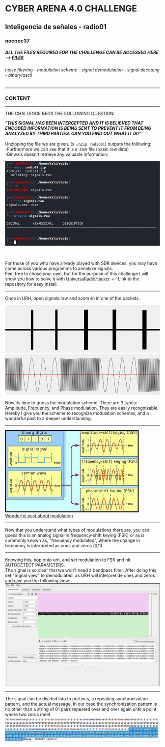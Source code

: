 # CYBER ARENA 4.0 CHALLENGE
## Inteligencia de señales - radio01
### nocnoc37
##### ALL THE FILES REQUIRED FOR THE CHALLENGE CAN BE ACCESSED HERE --> [FILES](https://github.com/1ocho3/CyberArena4.0/tree/main/radio01/CTF-Files)
###### noise filtering - modulation scheme - signal demodulation - signal decoding - binary/ascii
---
### CONTENT
---  
THE CHALLENGE BEGS THE FOLLOWING QUESTION:  

"***THIS SIGNAL HAS BEEN INTERCEPTED AND IT IS BELIEVED THAT ENCODED INFORMATION IS BEING SENT TO PREVENT IT FROM BEING ANALYZED BY THIRD PARTIES. CAN YOU FIND OUT WHAT IT IS?***"  
<br>
Unzipping the file we are given, (```$ unzip radio01```) outputs the following:  
-Furthermore we can see that it is a .raw file (basic raw data)  
-Binwalk doesn't retrieve any valuable information:

![screenshot showing various command line inputs: 1st unzip radio01 2nd ls: radio01 ](https://github.com/1ocho3/CyberArena4.0/blob/main/radio01/readme-required/content-initial-approach.png?raw=true)  

<br>

For those of you who have already played with SDR devices, you may have come across various programms to annalyze signals.  
Feel free to chose your own, but for the purpose of this challenge I will show you how to solve it with [UniversaRadioHacker](https://github.com/jopohl/urh) <-- Link to the repository for easy install.  

---   
Once in URH, open signals.raw and zoom-in in one of the packets.  

![signal1](https://github.com/1ocho3/CyberArena4.0/blob/main/radio01/readme-required/signal1.png?raw=true)  
![signal1zoomed](https://github.com/1ocho3/CyberArena4.0/blob/main/radio01/readme-required/signal1zoomed.png?raw=true)

Now its time to guess the modulation scheme. There are 3 types: Amplitude, Frecuency, and Phase modulation. 
They are easily recognizable. Hereby I give you the scheme to recognize modulation schemes, and a wonderful post to a deeper understanding.  

---
![modulation scheme](https://github.com/1ocho3/CyberArena4.0/blob/main/radio01/readme-required/modulation-scheme.jpg?raw=true)  
[Wonderful post about modulation](https://documentation.meraki.com/MR/Wi-Fi_Basics_and_Best_Practices/Wireless_Fundamentals%3A_Modulation)  

---

Now that you understand what types of modulations there are, you can guess this is an analog signal in frequency-shift keying (FSK) or as is commonly known as, "frecuency modulated", where the change in frecuency is interpreted as ones and zeros (0/1).

---

Knowing this, hop onto urh, and set modulation to FSK and hit AUTODETECT PARAMETERS.  
The signal is so clear that we won't need a bandpass filter.
After doing this, set "Signal view" to demodulated, as URH will interpret de ones and zeros and give you the following view:
![signal1 demodulated view](https://github.com/1ocho3/CyberArena4.0/blob/main/radio01/readme-required/signal1%20demodulated%20view.png?raw=true)
  
---
The signal can be divided into to portions, a repeating synchronization pattern, and the actual message.
In our case the synchronization pattern is no other than a string of 01 pairs repeated over and over again until a point where two zeros meet.  
![singal1-separated](https://github.com/1ocho3/CyberArena4.0/blob/main/radio01/readme-required/signal1-message-separated.png?raw=true)






